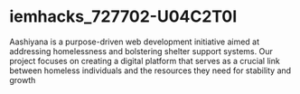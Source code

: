 # iemhacks_727702-U04C2T0I
Aashiyana is a purpose-driven web development initiative aimed at addressing homelessness and bolstering shelter support systems. Our project focuses on creating a digital platform that serves as a crucial link between homeless individuals and the resources they need for stability and growth
